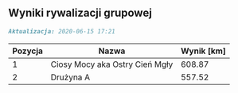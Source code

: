 ## Wyniki rywalizacji grupowej

```markdown
Aktualizacja: 2020-06-15 17:21
```

Pozycja | Nazwa | Wynik [km] |
------------ | -------------  | -------------
 1 |Ciosy Mocy aka Ostry Cień Mgły | 608.87 
 2 |Drużyna A | 557.52